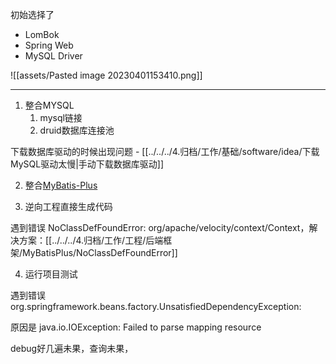 初始选择了
- LomBok
- Spring Web
- MySQL Driver

![[assets/Pasted image 20230401153410.png]]

---

1. 整合MYSQL
	1. mysql链接
	2. druid数据库连接池

下载数据库驱动的时候出现问题 - [[../../../4.归档/工作/基础/software/idea/下载MySQL驱动太慢|手动下载数据库驱动]] 

2. 整合[MyBatis-Plus](https://baomidou.com/)


3. 逆向工程直接生成代码

遇到错误 NoClassDefFoundError: org/apache/velocity/context/Context，解决方案：[[../../../4.归档/工作/工程/后端框架/MyBatisPlus/NoClassDefFoundError]]


4. 运行项目测试

遇到错误 org.springframework.beans.factory.UnsatisfiedDependencyException:

原因是 java.io.IOException: Failed to parse mapping resource

debug好几遍未果，查询未果，